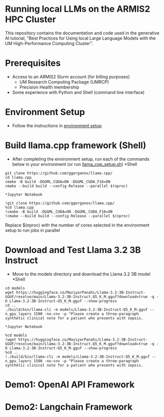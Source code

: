 # Running local LLMs on the ARMIS2 HPC Cluster
This repository contains the documentation and code used in the generative AI tutorial, "Best Practices for Using local Large Language Models with the UM High-Performance Computing Cluster".

# Prerequisites
* Access to an ARMIS2 Slurm account (for billing purposes)
    * UM Research Computing Package (UMRCP)
    * Precision Health membership
* Some experience with Python and Shell (command line interface)

# Environment Setup
* Follow the instructions in [environment setup](env-setup.md)

# Build llama.cpp framework (Shell)
* After completing the environment setup, run each of the commands below in your environment (or run [llama_cpp_setup.sh](llama_cpp_setup.sh))
    *Shell
```
git clone https://github.com/ggerganov/llama.cpp/
cd llama.cpp
cmake -B build -DGGML_CUDA=ON -DGGML_CUDA_F16=ON
cmake --build build --config Release --parallel $(nproc)
```
    *Jupyter Notebook
```
!git clone https://github.com/ggerganov/llama.cpp/
%cd llama.cpp
!cmake -B build -DGGML_CUDA=ON -DGGML_CUDA_F16=ON
!cmake --build build --config Release --parallel $(nproc)
```
Replace $(nproc) with the number of cores selected in the environment setup to run jobs in parallel

# Download and Test Llama 3.2 3B Instruct
* Move to the models directory and download the Llama 3.2 3B model
    *Shell
```
cd models
wget https://huggingface.co/MaziyarPanahi/Llama-3.2-3B-Instruct-GGUF/resolve/main/Llama-3.2-3B-Instruct.Q5_K_M.gguf?download=true -q -O Llama-3.2-3B-Instruct-Q5_K_M.gguf --show-progress
cd ..
./build/bin/llama-cli -m models/Llama-3.2-3B-Instruct-Q5_K_M.gguf --n_gpu_layers 1500 -no-cnv -p "Please create a three-paragraph synthetic clinical note for a patient who presents with sepsis.
```
    *Jupyter Notebook
```
%cd models
!wget https://huggingface.co/MaziyarPanahi/Llama-3.2-3B-Instruct-GGUF/resolve/main/Llama-3.2-3B-Instruct.Q5_K_M.gguf?download=true -q -O Llama-3.2-3B-Instruct-Q5_K_M.gguf --show-progress
%cd ..
!./build/bin/llama-cli -m models/Llama-3.2-3B-Instruct-Q5_K_M.gguf --n_gpu_layers 1500 -no-cnv -p "Please create a three-paragraph synthetic clinical note for a patient who presents with sepsis.
```
# Demo1: OpenAI API Framework

# Demo2: Langchain Framework

